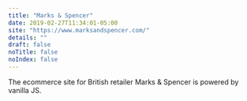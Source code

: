 ```yaml
---
title: "Marks & Spencer"
date: 2019-02-27T11:34:01-05:00
site: "https://www.marksandspencer.com/"
details: ""
draft: false
noTitle: false
noIndex: false
---
```


The ecommerce site for British retailer Marks & Spencer is powered by vanilla JS.